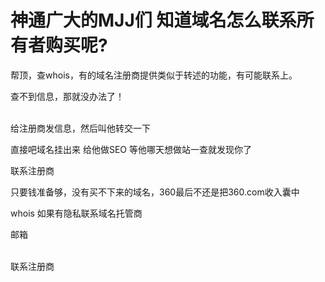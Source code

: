 # 神通广大的MJJ们 知道域名怎么联系所有者购买呢?


帮顶，查whois，有的域名注册商提供类似于转述的功能，有可能联系上。

查不到信息，那就没办法了！<br />
<br />
<img src="static/image/smiley/default/sad.gif" smilieid="2" border="0" alt="" /><img src="static/image/smiley/default/sad.gif" smilieid="2" border="0" alt="" /><img src="static/image/smiley/default/sad.gif" smilieid="2" border="0" alt="" />

给注册商发信息，然后叫他转交一下

直接吧域名挂出来 给他做SEO 等他哪天想做站一查就发现你了

联系注册商

只要钱准备够，没有买不下来的域名，360最后不还是把360.com收入囊中

whois 如果有隐私联系域名托管商

邮箱

<br />
联系注册商
